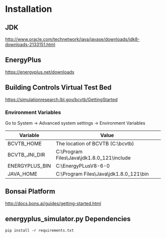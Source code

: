 # Installation

## JDK
http://www.oracle.com/technetwork/java/javase/downloads/jdk8-downloads-2133151.html

## EnergyPlus
https://energyplus.net/downloads

## Building Controls Virtual Test Bed
https://simulationresearch.lbl.gov/bcvtb/GettingStarted

### Environment Variables

Go to System -> Advanced system settings -> Environment Variables

| Variable       | Value                                      |
| -------------- | ------------------------------------------ |
| BCVTB_HOME     | The location of BCVTB (C:\bcvtb)           |
| BCVTB_JNI_DIR  | C:\Program Files\Java\jdk1.8.0_121\include |
| ENERGYPLUS_BIN | C:\EnergyPLusV8-6-0                        |
| JAVA_HOME      | C:\Program Files\Java\jdk1.8.0_121\bin     |

## Bonsai Platform
http://docs.bons.ai/guides/getting-started.html

## energyplus_simulator.py Dependencies
`pip install -r requirements.txt`

